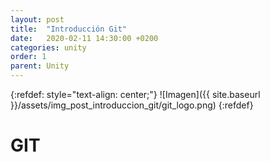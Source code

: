 ```yaml
---
layout: post
title:  "Introducción Git"
date:   2020-02-11 14:30:00 +0200
categories: unity
order: 1
parent: Unity
---
```


{:refdef: style="text-align: center;"}
![Imagen]({{ site.baseurl }}/assets/img_post_introduccion_git/git_logo.png)
{:refdef}

# GIT
